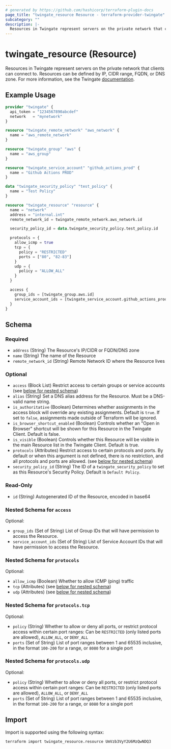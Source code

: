 ```yaml
---
# generated by https://github.com/hashicorp/terraform-plugin-docs
page_title: "twingate_resource Resource - terraform-provider-twingate"
subcategory: ""
description: |-
  Resources in Twingate represent servers on the private network that clients can connect to. Resources can be defined by IP, CIDR range, FQDN, or DNS zone. For more information, see the Twingate documentation https://docs.twingate.com/docs/resources-and-access-nodes.
---
```


# twingate_resource (Resource)

Resources in Twingate represent servers on the private network that clients can connect to. Resources can be defined by IP, CIDR range, FQDN, or DNS zone. For more information, see the Twingate [documentation](https://docs.twingate.com/docs/resources-and-access-nodes).

## Example Usage

```terraform
provider "twingate" {
  api_token = "1234567890abcdef"
  network   = "mynetwork"
}

resource "twingate_remote_network" "aws_network" {
  name = "aws_remote_network"
}

resource "twingate_group" "aws" {
  name = "aws_group"
}

resource "twingate_service_account" "github_actions_prod" {
  name = "Github Actions PROD"
}

data "twingate_security_policy" "test_policy" {
  name = "Test Policy"
}

resource "twingate_resource" "resource" {
  name = "network"
  address = "internal.int"
  remote_network_id = twingate_remote_network.aws_network.id

  security_policy_id = data.twingate_security_policy.test_policy.id

  protocols = {
    allow_icmp = true
    tcp = {
      policy = "RESTRICTED"
      ports = ["80", "82-83"]
    }
    udp = {
      policy = "ALLOW_ALL"
    }
  }

  access {
    group_ids = [twingate_group.aws.id]
    service_account_ids = [twingate_service_account.github_actions_prod.id]
  }
}
```

<!-- schema generated by tfplugindocs -->
## Schema

### Required

- `address` (String) The Resource's IP/CIDR or FQDN/DNS zone
- `name` (String) The name of the Resource
- `remote_network_id` (String) Remote Network ID where the Resource lives

### Optional

- `access` (Block List) Restrict access to certain groups or service accounts (see [below for nested schema](#nestedblock--access))
- `alias` (String) Set a DNS alias address for the Resource. Must be a DNS-valid name string.
- `is_authoritative` (Boolean) Determines whether assignments in the access block will override any existing assignments. Default is `true`. If set to `false`, assignments made outside of Terraform will be ignored.
- `is_browser_shortcut_enabled` (Boolean) Controls whether an "Open in Browser" shortcut will be shown for this Resource in the Twingate Client. Default is false.
- `is_visible` (Boolean) Controls whether this Resource will be visible in the main Resource list in the Twingate Client. Default is true.
- `protocols` (Attributes) Restrict access to certain protocols and ports. By default or when this argument is not defined, there is no restriction, and all protocols and ports are allowed. (see [below for nested schema](#nestedatt--protocols))
- `security_policy_id` (String) The ID of a `twingate_security_policy` to set as this Resource's Security Policy. Default is `Default Policy`.

### Read-Only

- `id` (String) Autogenerated ID of the Resource, encoded in base64

<a id="nestedblock--access"></a>
### Nested Schema for `access`

Optional:

- `group_ids` (Set of String) List of Group IDs that will have permission to access the Resource.
- `service_account_ids` (Set of String) List of Service Account IDs that will have permission to access the Resource.


<a id="nestedatt--protocols"></a>
### Nested Schema for `protocols`

Optional:

- `allow_icmp` (Boolean) Whether to allow ICMP (ping) traffic
- `tcp` (Attributes) (see [below for nested schema](#nestedatt--protocols--tcp))
- `udp` (Attributes) (see [below for nested schema](#nestedatt--protocols--udp))

<a id="nestedatt--protocols--tcp"></a>
### Nested Schema for `protocols.tcp`

Optional:

- `policy` (String) Whether to allow or deny all ports, or restrict protocol access within certain port ranges: Can be `RESTRICTED` (only listed ports are allowed), `ALLOW_ALL`, or `DENY_ALL`
- `ports` (Set of String) List of port ranges between 1 and 65535 inclusive, in the format `100-200` for a range, or `8080` for a single port


<a id="nestedatt--protocols--udp"></a>
### Nested Schema for `protocols.udp`

Optional:

- `policy` (String) Whether to allow or deny all ports, or restrict protocol access within certain port ranges: Can be `RESTRICTED` (only listed ports are allowed), `ALLOW_ALL`, or `DENY_ALL`
- `ports` (Set of String) List of port ranges between 1 and 65535 inclusive, in the format `100-200` for a range, or `8080` for a single port

## Import

Import is supported using the following syntax:

```shell
terraform import twingate_resource.resource UmVzb3VyY2U6MzQwNDQ3
```
